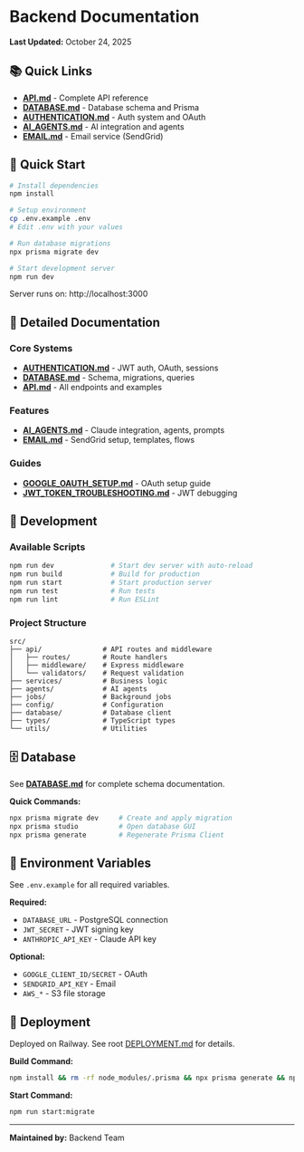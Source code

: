 # Backend Documentation

**Last Updated:** October 24, 2025

## 📚 Quick Links

- **[API.md](./API.md)** - Complete API reference
- **[DATABASE.md](./DATABASE.md)** - Database schema and Prisma
- **[AUTHENTICATION.md](./AUTHENTICATION.md)** - Auth system and OAuth
- **[AI_AGENTS.md](./AI_AGENTS.md)** - AI integration and agents
- **[EMAIL.md](./EMAIL.md)** - Email service (SendGrid)

## 🚀 Quick Start

```bash
# Install dependencies
npm install

# Setup environment
cp .env.example .env
# Edit .env with your values

# Run database migrations
npx prisma migrate dev

# Start development server
npm run dev
```

Server runs on: http://localhost:3000

## 📖 Detailed Documentation

### Core Systems
- **[AUTHENTICATION.md](./AUTHENTICATION.md)** - JWT auth, OAuth, sessions
- **[DATABASE.md](./DATABASE.md)** - Schema, migrations, queries
- **[API.md](./API.md)** - All endpoints and examples

### Features
- **[AI_AGENTS.md](./AI_AGENTS.md)** - Claude integration, agents, prompts
- **[EMAIL.md](./EMAIL.md)** - SendGrid setup, templates, flows

### Guides
- **[GOOGLE_OAUTH_SETUP.md](./GOOGLE_OAUTH_SETUP.md)** - OAuth setup guide
- **[JWT_TOKEN_TROUBLESHOOTING.md](./JWT_TOKEN_TROUBLESHOOTING.md)** - JWT debugging

## 🔧 Development

### Available Scripts
```bash
npm run dev              # Start dev server with auto-reload
npm run build            # Build for production
npm run start            # Start production server
npm run test             # Run tests
npm run lint             # Run ESLint
```

### Project Structure
```
src/
├── api/               # API routes and middleware
│   ├── routes/        # Route handlers
│   ├── middleware/    # Express middleware
│   └── validators/    # Request validation
├── services/          # Business logic
├── agents/            # AI agents
├── jobs/              # Background jobs
├── config/            # Configuration
├── database/          # Database client
├── types/             # TypeScript types
└── utils/             # Utilities
```

## 🗄️ Database

See **[DATABASE.md](./DATABASE.md)** for complete schema documentation.

**Quick Commands:**
```bash
npx prisma migrate dev     # Create and apply migration
npx prisma studio          # Open database GUI
npx prisma generate        # Regenerate Prisma Client
```

## 🔐 Environment Variables

See `.env.example` for all required variables.

**Required:**
- `DATABASE_URL` - PostgreSQL connection
- `JWT_SECRET` - JWT signing key
- `ANTHROPIC_API_KEY` - Claude API key

**Optional:**
- `GOOGLE_CLIENT_ID/SECRET` - OAuth
- `SENDGRID_API_KEY` - Email
- `AWS_*` - S3 file storage

## 🚀 Deployment

Deployed on Railway. See root [DEPLOYMENT.md](../../docs/DEPLOYMENT.md) for details.

**Build Command:**
```bash
npm install && rm -rf node_modules/.prisma && npx prisma generate && npm run build
```

**Start Command:**
```bash
npm run start:migrate
```

---

**Maintained by:** Backend Team
